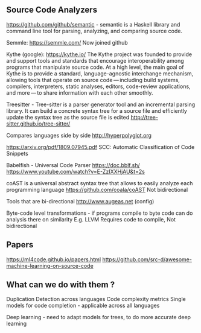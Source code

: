 
Source Code Analyzers
---------------------
https://github.com/github/semantic - semantic is a Haskell library and command line tool for parsing, analyzing, and comparing source code.

Semmle: https://semmle.com/
Now joined github

Kythe (google):
https://kythe.io/
The Kythe project was founded to provide and support tools and standards that encourage interoperability among programs that manipulate source code. At a high level, the main goal of Kythe is to provide a standard, language-agnostic interchange mechanism, allowing tools that operate on source code — including build systems, compilers, interpreters, static analyses, editors, code-review applications, and more — to share information with each other smoothly.

Treesitter - Tree-sitter is a parser generator tool and an incremental parsing library. It can build a concrete syntax tree for a source file and efficiently update the syntax tree as the source file is edited
http://tree-sitter.github.io/tree-sitter/

Compares languages side by side
http://hyperpolyglot.org


https://arxiv.org/pdf/1809.07945.pdf
SCC: Automatic Classification of Code Snippets


Babelfish - Universal Code Parser
https://doc.bblf.sh/
https://www.youtube.com/watch?v=E-ZzIXXHjAU&t=2s

coAST is a universal abstract syntax tree that allows to easily analyze each programming language
https://github.com/coala/coAST
Not bidirectional

Tools that are bi-directional 
http://www.augeas.net (config)

Byte-code level transformations - if programs compile to byte code can do analysis there on similarity
E.g. LLVM
Requires code to compile, Not bidirectional

Papers
------


https://ml4code.github.io/papers.html
https://github.com/src-d/awesome-machine-learning-on-source-code



What can we do with them ?
-----


Duplication Detection across languages
Code complexity metrics
Single models for code completion - applicable across all languages 

Deep learning - need to adapt models for trees, to do more accurate deep learning



